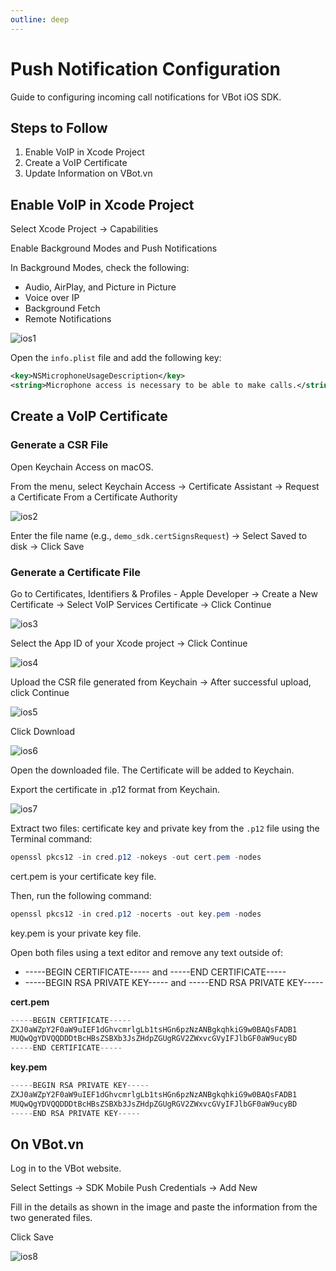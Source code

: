 ```yaml
---
outline: deep
---
```


<script setup>
import GitHubButton from '../../../.vitepress//components/GitHubButton.vue'
</script>

# Push Notification Configuration

Guide to configuring incoming call notifications for VBot iOS SDK.

<a href="https://github.com/quocdat1804/vbot-sdk-demo" target="_blank" style="text-decoration: none;">
<GitHubButton />
</a>

## Steps to Follow

1. Enable VoIP in Xcode Project
2. Create a VoIP Certificate
3. Update Information on VBot.vn

## Enable VoIP in Xcode Project

Select <span class="highlight-text">Xcode Project</span> → <span class="highlight-text">Capabilities</span>

Enable <span class="highlight-text">Background Modes</span> and <span class="highlight-text">Push Notifications</span>

In <span class="highlight-text">Background Modes</span>, check the following:
- <span class="highlight-text">Audio, AirPlay, and Picture in Picture</span>
- <span class="highlight-text">Voice over IP</span>
- <span class="highlight-text">Background Fetch</span>
- <span class="highlight-text">Remote Notifications</span>

![ios1](/iOSSDK/ios1.png)

Open the `info.plist` file and add the following key:

```XML
<key>NSMicrophoneUsageDescription</key>
<string>Microphone access is necessary to be able to make calls.</string>
```

## Create a VoIP Certificate

### Generate a CSR File

Open <span class="highlight-text">Keychain Access</span> on macOS.

From the menu, select <span class="highlight-text">Keychain Access</span> → <span class="highlight-text">Certificate Assistant</span> → <span class="highlight-text">Request a Certificate From a Certificate Authority</span>

![ios2](/iOSSDK/ios2.png)

Enter the file name (e.g., `demo_sdk.certSignsRequest`) → Select <span class="highlight-text">Saved to disk</span> → Click <span class="highlight-text">Save</span>

### Generate a Certificate File

Go to <span class="highlight-text">Certificates, Identifiers & Profiles - Apple Developer</span> → <span class="highlight-text">Create a New Certificate</span> → Select <span class="highlight-text">VoIP Services Certificate</span> → Click <span class="highlight-text">Continue</span>

![ios3](/iOSSDK/ios3.png)

Select the <span class="highlight-text">App ID</span> of your Xcode project → Click <span class="highlight-text">Continue</span>

![ios4](/iOSSDK/ios4.png)

Upload the <span class="highlight-text">CSR</span> file generated from <span class="highlight-text">Keychain</span> → After successful upload, click <span class="highlight-text">Continue</span>

![ios5](/iOSSDK/ios5.png)

Click <span class="highlight-text">Download</span>

![ios6](/iOSSDK/ios6.png)

Open the downloaded file. The <span class="highlight-text">Certificate</span> will be added to <span class="highlight-text">Keychain</span>.

Export the certificate in <span class="highlight-text">.p12</span> format from <span class="highlight-text">Keychain</span>.

![ios7](/iOSSDK/ios7.png)

Extract two files: <span class="highlight-text">certificate key</span> and <span class="highlight-text">private key</span> from the `.p12` file using the Terminal command:

```POWERSHELL
openssl pkcs12 -in cred.p12 -nokeys -out cert.pem -nodes
```

<div class="note">
<span class="highlight-text">cert.pem</span> is your <span class="highlight-text">certificate key</span> file.
</div>

Then, run the following command:

```POWERSHELL
openssl pkcs12 -in cred.p12 -nocerts -out key.pem -nodes
```

<div class="note">
<span class="highlight-text">key.pem</span> is your <span class="highlight-text">private key</span> file.
</div>

Open both files using a text editor and remove any text outside of:
- <span class="highlight-text">-----BEGIN CERTIFICATE-----</span> and <span class="highlight-text">-----END CERTIFICATE-----</span>
- <span class="highlight-text">-----BEGIN RSA PRIVATE KEY-----</span> and <span class="highlight-text">-----END RSA PRIVATE KEY-----</span>

**cert.pem**

```JAVASCRIPT
-----BEGIN CERTIFICATE-----
ZXJ0aWZpY2F0aW9uIEF1dGhvcmrlgLb1tsHGn6pzNzANBgkqhkiG9w0BAQsFADB1
MUQwQgYDVQQDDDtBcHBsZSBXb3JsZHdpZGUgRGV2ZWxvcGVyIFJlbGF0aW9ucyBD
-----END CERTIFICATE-----
```

**key.pem**

```JAVASCRIPT
-----BEGIN RSA PRIVATE KEY-----
ZXJ0aWZpY2F0aW9uIEF1dGhvcmrlgLb1tsHGn6pzNzANBgkqhkiG9w0BAQsFADB1
MUQwQgYDVQQDDDtBcHBsZSBXb3JsZHdpZGUgRGV2ZWxvcGVyIFJlbGF0aW9ucyBD
-----END RSA PRIVATE KEY-----
```

## On VBot.vn

Log in to the VBot website.

Select <span class="highlight-text">Settings</span> → <span class="highlight-text">SDK Mobile Push Credentials</span> → <span class="highlight-text">Add New</span>

Fill in the details as shown in the image and paste the information from the two generated files.

Click <span class="highlight-text">Save</span>

![ios8](/iOSSDK/ios8.png)

